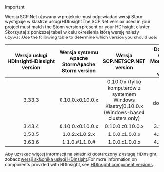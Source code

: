 > [!IMPORTANT]
> <span data-ttu-id="1b8dd-101">Wersja SCP.Net używany w projekcie musi odpowiadać wersji Storm występuje w klastrze usługi HDInsight.</span><span class="sxs-lookup"><span data-stu-id="1b8dd-101">The SCP.Net version used in your project must match the Storm version present on your HDInsight cluster.</span></span> <span data-ttu-id="1b8dd-102">Skorzystaj z poniższej tabeli w celu określenia którą wersję należy używać:</span><span class="sxs-lookup"><span data-stu-id="1b8dd-102">Use the following table to determine which version you should use:</span></span>
> 
> | <span data-ttu-id="1b8dd-103">Wersja usługi HDInsight</span><span class="sxs-lookup"><span data-stu-id="1b8dd-103">HDInsight version</span></span> | <span data-ttu-id="1b8dd-104">Wersja systemu Apache Storm</span><span class="sxs-lookup"><span data-stu-id="1b8dd-104">Apache Storm version</span></span> | <span data-ttu-id="1b8dd-105">Wersja SCP.NET</span><span class="sxs-lookup"><span data-stu-id="1b8dd-105">SCP.NET version</span></span> | <span data-ttu-id="1b8dd-106">Domyślna wersja Mono</span><span class="sxs-lookup"><span data-stu-id="1b8dd-106">Default Mono version</span></span> |
> |:---:|:---:|:---:|:---:|
> | <span data-ttu-id="1b8dd-107">3.3</span><span class="sxs-lookup"><span data-stu-id="1b8dd-107">3.3</span></span> |<span data-ttu-id="1b8dd-108">0.10.0.x</span><span class="sxs-lookup"><span data-stu-id="1b8dd-108">0.10.0.x</span></span> |<span data-ttu-id="1b8dd-109">0.10.0.x (tylko komputerów z systemem Windows Klastry)</span><span class="sxs-lookup"><span data-stu-id="1b8dd-109">0.10.0.x (Windows-based clusters only)</span></span> | <span data-ttu-id="1b8dd-110">Nie dotyczy</span><span class="sxs-lookup"><span data-stu-id="1b8dd-110">NA</span></span> |
> | <span data-ttu-id="1b8dd-111">3.4</span><span class="sxs-lookup"><span data-stu-id="1b8dd-111">3.4</span></span> |<span data-ttu-id="1b8dd-112">0.10.0.x</span><span class="sxs-lookup"><span data-stu-id="1b8dd-112">0.10.0.x</span></span> |<span data-ttu-id="1b8dd-113">0.10.0.x</span><span class="sxs-lookup"><span data-stu-id="1b8dd-113">0.10.0.x</span></span> | <span data-ttu-id="1b8dd-114">3.2.8</span><span class="sxs-lookup"><span data-stu-id="1b8dd-114">3.2.8</span></span> |
> | <span data-ttu-id="1b8dd-115">3,5</span><span class="sxs-lookup"><span data-stu-id="1b8dd-115">3.5</span></span> |<span data-ttu-id="1b8dd-116">1.0.2.x</span><span class="sxs-lookup"><span data-stu-id="1b8dd-116">1.0.2.x</span></span> |<span data-ttu-id="1b8dd-117">1.0.0.x</span><span class="sxs-lookup"><span data-stu-id="1b8dd-117">1.0.0.x</span></span> | <span data-ttu-id="1b8dd-118">4.2.1</span><span class="sxs-lookup"><span data-stu-id="1b8dd-118">4.2.1</span></span> |
> | <span data-ttu-id="1b8dd-119">3.6</span><span class="sxs-lookup"><span data-stu-id="1b8dd-119">3.6</span></span> |<span data-ttu-id="1b8dd-120">1.1.0.#</span><span class="sxs-lookup"><span data-stu-id="1b8dd-120">1.1.0.#</span></span> | <span data-ttu-id="1b8dd-121">1.0.0.x</span><span class="sxs-lookup"><span data-stu-id="1b8dd-121">1.0.0.x</span></span> | <span data-ttu-id="1b8dd-122">4.2.8</span><span class="sxs-lookup"><span data-stu-id="1b8dd-122">4.2.8</span></span> |
> 
> <span data-ttu-id="1b8dd-123">Aby uzyskać więcej informacji na składniki dostarczony z usługą HDInsight, zobacz [wersji składnika usługi HDInsight](../articles/hdinsight/hdinsight-component-versioning.md).</span><span class="sxs-lookup"><span data-stu-id="1b8dd-123">For more information on components provided with HDInsight, see [HDInsight component versions](../articles/hdinsight/hdinsight-component-versioning.md).</span></span>


